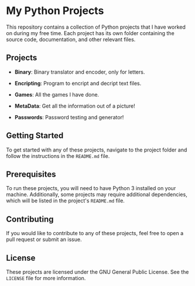 # My Python Projects

This repository contains a collection of Python projects that I have worked on during my free time. Each project has its own folder containing the source code, documentation, and other relevant files.

## Projects

- **Binary**: Binary translator and encoder, only for letters.

- **Encripting**: Program to encript and decript text files.

- **Games**: All the games I have done.

- **MetaData**: Get all the information out of a picture!

- **Passwords**: Password testing and generator!

## Getting Started

To get started with any of these projects, navigate to the project folder and follow the instructions in the `README.md` file.

## Prerequisites

To run these projects, you will need to have Python 3 installed on your machine. Additionally, some projects may require additional dependencies, which will be listed in the project's `README.md` file.

## Contributing

If you would like to contribute to any of these projects, feel free to open a pull request or submit an issue.

## License

These projects are licensed under the GNU General Public License. See the `LICENSE` file for more information.

